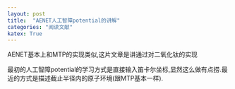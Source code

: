 ```yaml
---
layout: post
title:  "AENET人工智障potential的讲解"
categories: "阅读文献"
katex: True
---
```

AENET基本上和MTP的实现类似,这片文章是讲通过对二氧化钛的实现

最初的人工智障potential的学习方式是直接输入笛卡尔坐标,显然这么做有点捞.最近的方式是描述截止半径内的原子环境(跟MTP基本一样).